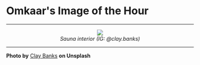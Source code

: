 # Omkaar's Image of the Hour

---

<div align="center">

<a href="https://unsplash.com/photos/a-wooden-sauna-overlooks-a-forest-view-xY6H6qv6HmI">
  <img src="https://images.unsplash.com/photo-1745894118353-88e64617e064?crop=entropy&cs=tinysrgb&fit=max&fm=jpg&ixid=M3w3NjA2Nzh8MHwxfHJhbmRvbXx8fHx8fHx8fDE3NTE1NzY0MDB8&ixlib=rb-4.1.0&q=80&w=1080" style="max-width:100%; height:auto;">
</a>

<br>
<i>Sauna interior (IG: @clay.banks)</i>

</div>

---

**Photo by** [Clay Banks](https://unsplash.com/@claybanks) **on Unsplash**
